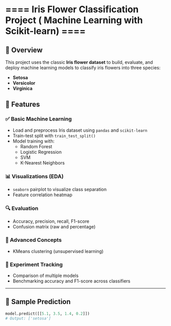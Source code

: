 #  ==== Iris Flower Classification Project ( Machine Learning with Scikit-learn) ====

## 📌 Overview

This project uses the classic **Iris flower dataset** to build, evaluate, and deploy machine learning models to classify iris flowers into three species:

- **Setosa**
- **Versicolor**
- **Virginica**


## 🚀 Features

### ✅ Basic Machine Learning
- Load and preprocess Iris dataset using `pandas` and `scikit-learn`
- Train-test split with `train_test_split()`
- Model training with:
  - Random Forest
  - Logistic Regression
  - SVM
  - K-Nearest Neighbors

### 📊 Visualizations (EDA)
- `seaborn` pairplot to visualize class separation
- Feature correlation heatmap

### 🔍 Evaluation
- Accuracy, precision, recall, F1-score
- Confusion matrix (raw and percentage)


### 🧠 Advanced Concepts
- KMeans clustering (unsupervised learning)

### 🧪 Experiment Tracking
- Comparison of multiple models
- Benchmarking accuracy and F1-score across classifiers

---

## 🧪 Sample Prediction

```python
model.predict([[5.1, 3.5, 1.4, 0.2]])
# Output: ['setosa']
